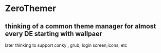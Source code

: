 # ZeroThemer

## thinking of a common theme manager for almost every DE starting with wallpaer
later thinking to support conky , grub, login screen,icons,  etc
